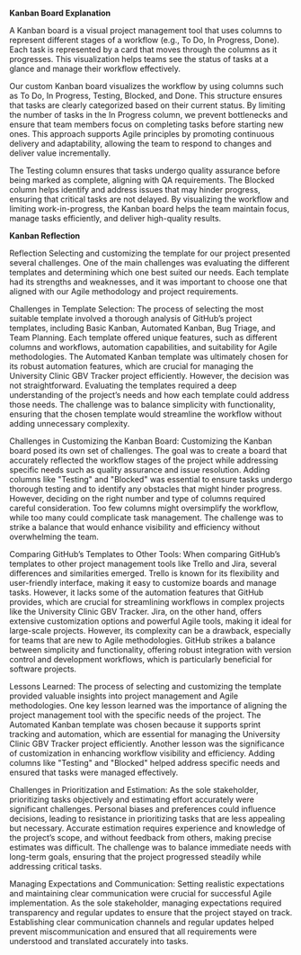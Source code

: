 **Kanban Board Explanation**

A Kanban board is a visual project management tool that uses columns to represent different stages of a workflow (e.g., To Do, In Progress, Done). Each task is represented by a card that moves through the columns as it progresses. This visualization helps teams see the status of tasks at a glance and manage their workflow effectively.

Our custom Kanban board visualizes the workflow by using columns such as To Do, In Progress, Testing, Blocked, and Done. This structure ensures that tasks are clearly categorized based on their current status. By limiting the number of tasks in the In Progress column, we prevent bottlenecks and ensure that team members focus on completing tasks before starting new ones. This approach supports Agile principles by promoting continuous delivery and adaptability, allowing the team to respond to changes and deliver value incrementally.

The Testing column ensures that tasks undergo quality assurance before being marked as complete, aligning with QA requirements. The Blocked column helps identify and address issues that may hinder progress, ensuring that critical tasks are not delayed. By visualizing the workflow and limiting work-in-progress, the Kanban board helps the team maintain focus, manage tasks efficiently, and deliver high-quality results.

**Kanban Reflection**

Reflection Selecting and customizing the template for our project presented several challenges. One of the main challenges was evaluating the different templates and determining which one best suited our needs. Each template had its strengths and weaknesses, and it was important to choose one that aligned with our Agile methodology and project requirements.

Challenges in Template Selection: The process of selecting the most suitable template involved a thorough analysis of GitHub’s project templates, including Basic Kanban, Automated Kanban, Bug Triage, and Team Planning. Each template offered unique features, such as different columns and workflows, automation capabilities, and suitability for Agile methodologies. The Automated Kanban template was ultimately chosen for its robust automation features, which are crucial for managing the University Clinic GBV Tracker project efficiently. However, the decision was not straightforward. Evaluating the templates required a deep understanding of the project’s needs and how each template could address those needs. The challenge was to balance simplicity with functionality, ensuring that the chosen template would streamline the workflow without adding unnecessary complexity.

Challenges in Customizing the Kanban Board: Customizing the Kanban board posed its own set of challenges. The goal was to create a board that accurately reflected the workflow stages of the project while addressing specific needs such as quality assurance and issue resolution. Adding columns like "Testing" and "Blocked" was essential to ensure tasks undergo thorough testing and to identify any obstacles that might hinder progress. However, deciding on the right number and type of columns required careful consideration. Too few columns might oversimplify the workflow, while too many could complicate task management. The challenge was to strike a balance that would enhance visibility and efficiency without overwhelming the team.

Comparing GitHub’s Templates to Other Tools: When comparing GitHub’s templates to other project management tools like Trello and Jira, several differences and similarities emerged. Trello is known for its flexibility and user-friendly interface, making it easy to customize boards and manage tasks. However, it lacks some of the automation features that GitHub provides, which are crucial for streamlining workflows in complex projects like the University Clinic GBV Tracker. Jira, on the other hand, offers extensive customization options and powerful Agile tools, making it ideal for large-scale projects. However, its complexity can be a drawback, especially for teams that are new to Agile methodologies. GitHub strikes a balance between simplicity and functionality, offering robust integration with version control and development workflows, which is particularly beneficial for software projects.

Lessons Learned: The process of selecting and customizing the template provided valuable insights into project management and Agile methodologies. One key lesson learned was the importance of aligning the project management tool with the specific needs of the project. The Automated Kanban template was chosen because it supports sprint tracking and automation, which are essential for managing the University Clinic GBV Tracker project efficiently. Another lesson was the significance of customization in enhancing workflow visibility and efficiency. Adding columns like "Testing" and "Blocked" helped address specific needs and ensured that tasks were managed effectively.

Challenges in Prioritization and Estimation: As the sole stakeholder, prioritizing tasks objectively and estimating effort accurately were significant challenges. Personal biases and preferences could influence decisions, leading to resistance in prioritizing tasks that are less appealing but necessary. Accurate estimation requires experience and knowledge of the project’s scope, and without feedback from others, making precise estimates was difficult. The challenge was to balance immediate needs with long-term goals, ensuring that the project progressed steadily while addressing critical tasks.

Managing Expectations and Communication: Setting realistic expectations and maintaining clear communication were crucial for successful Agile implementation. As the sole stakeholder, managing expectations required transparency and regular updates to ensure that the project stayed on track. Establishing clear communication channels and regular updates helped prevent miscommunication and ensured that all requirements were understood and translated accurately into tasks.
